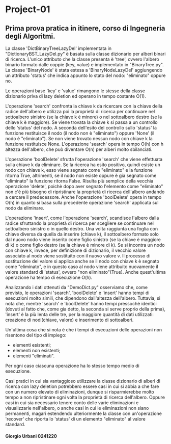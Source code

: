 # Project-01
## Prima prova pratica in itinere, corso di Ingegneria degli Algoritmi.

La classe 'DictBinaryTreeLazyDel' implementata in "DictionaryBST_LazyDel.py" è basata sulla classe dizionario 
per alberi binari di ricerca. L'unico attributo che la classe presenta è 'tree', ovvero l'albero binario
formato dalle coppie (key, value) e implementato in "BinaryTree.py". La classe 'BinaryNode' è stata estesa a
'BinaryNodeLazyDel' aggiungendo un attributo 'status' che indica appunto lo stato del nodo: "eliminato" oppure no.

Le operazioni base 'key' e 'value' rimangono le stesse della classe dizionario priva di lazy deletion ed operano in 
tempo costante O(1).

L'operazione 'search' confronta la chiave k da ricercare con la chiave della radice dell'albero e utilizza poi la 
proprietà di ricerca per continuare nel sottoalbero sinistro (se la chiave k è minore) o nel sottoalbero destro
(se la chiave k è maggiore). Se viene trovata la chiave k si passa a un controllo dello 'status' del nodo.
A seconda dell'esito del controllo sullo 'status' la funzione restituisce il nodo (il nodo non è "eliminato") oppure 'None'
(il nodo è "eliminato"). Se non viene trovato nessun nodo con chiave k la funzione restituisce None.
L'operazione 'search' opera in tempo O(h) con h altezza dell'albero, che può diventare O(n) per alberi molto sbilanciati.

L'operazione 'boolDelete' sfrutta l'operazione 'search' che viene effettuata sulla chiave k da eliminare.
Se la ricerca ha esito positivo, quindi esiste un nodo con chiave k, esso viene segnato come "eliminato" e la funzione 
ritorna True, altrimenti, se il nodo non esiste oppure è gia segnato come "eliminato" la funzione ritorna False.
Risulta più semplice della vecchia operazione 'delete', poichè dopo aver segnato l'elemento come "eliminato" non c'è più
bisogno di ripristinare la proprietà di ricerca dell'albero andando a cercare il predecessore. Anche l'operazione 'boolDelete'
opera in tempo O(h) in quanto si basa sulla precedente operazione 'search' applicata sul nodo da eliminare.

L'operazione 'insert', come l'operazione 'search', scandisce l'albero dalla radice sfruttando la proprietà di ricerca
per scegliere se continuare nel sottoalbero sinistro o in quello destro. Una volta raggiunta una foglia con chiave diversa 
da quella da inserire (chiave k), il sottoalbero formato solo dal nuovo nodo viene inserito come figlio sinistro 
(se la chiave è maggiore di k) o come figlio destro (se la chiave è minore di k). Se si incontra un nodo con chiave k, invece,
per definizione di dizionario, il vecchio valore associato al nodo viene sostituito con il nuovo valore v.
Il processo di sostituzione del valore si applica anche se il nodo con chiave k è segnato come "eliminato", e in questo caso
al nodo viene attribuito nuovamente il valore standard di 'status', ovvero "non eliminato"(True).
Anche quest'ultima operazione ha tempo di esecuzione O(h).

Analizzando i dati ottenuti da "DemoDict.py" osserviamo che, come previsto, le operazioni 'search', 'boolDelete' e 'insert'
hanno tempi di esecuzioni molto simili, che dipendono dall'altezza dell'albero. Tuttavia, si nota che, mentre 'search' e
'boolDelete' hanno tempi pressochè identici (dovuti al fatto che, come gia detto, la seconda si serve proprio della prima),
'insert' è la più lenta delle tre, per la maggiore quantità di dati utilizzati: creazione di nodi(chiave, valore) e
inserimento di sottoalberi.

Un'ultima cosa che si nota è che i tempi di esecuzioni delle operazioni non risentono del tipo di impiego:
- elementi esistenti;
- elementi non esistenti;
- elementi "eliminati".

Per ogni caso ciascuna operazione ha lo stesso tempo medio di esecuzione.

Casi pratici in cui sia vantaggioso utilizzare la classe dizionario di alberi di ricerca con lazy deletion potrebbero essere
casi in cui si abbia a che fare con un numero elevato di eliminazioni, dunque si risparmierebbe molto tempo a non ripristinare
ogni volta la proprietà di ricerca dell'albero. Oppure casi in cui sia necessario tenere conto delle varie eliminazioni e
visualizzarle nell'albero, o anche casi in cui le eliminazioni non siano permanenti, magari estendendo ulteriormente la classe
con un'operazione 'recover' che riporta lo 'status' di un elemento "eliminato" al valore standard.

   #### Giorgio Urbani 0241220

